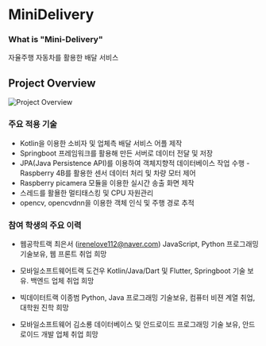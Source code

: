 # MiniDelivery     

### What is "Mini-Delivery"
자율주행 자동차를 활용한 배달 서비스     

## Project Overview
![Project Overview](https://github.com/user-attachments/assets/6ae3f8b4-4460-4c45-b75a-b1926ffb1574)     


### 주요 적용 기술
- Kotlin을 이용한 소비자 및 업체측 배달 서비스 어플 제작
- Springboot 프레임워크를 활용해 만든 서버로 데이터 전달 및 저장
- JPA(Java Persistence API)를 이용하여 객체지향적 데이터베이스 작업 수행 - Raspberry 4B를 활용한 센서 데이터 처리 및 차량 모터 제어
- Raspberry picamera 모듈을 이용한 실시간 송출 화면 제작
- 스레드를 활욜한 멀티태스킹 및 CPU 자원관리
- opencv, opencvdnn을 이용한 객체 인식 및 주행 경로 추적     

### 참여 학생의 주요 이력
- 웹공학트랙 최은서 (irenelove112@naver.com)
  JavaScript, Python 프로그래밍 기술보유, 웹 프론트 취업 희망

- 모바일소프트웨어트랙 도건우
  Kotlin/Java/Dart 및 Flutter, Springboot 기술 보유. 백엔드 업체 취업 희망 

- 빅데이터트랙 이종범
  Python, Java 프로그래밍 기술보유, 컴퓨터 비젼 계열 취업, 대학원 진학 희망 

- 모바일소프트웨어 김소룡
  데이터베이스 및 안드로이드 프로그래밍 기술 보유, 안드로이드 개발 업체 취업 희망